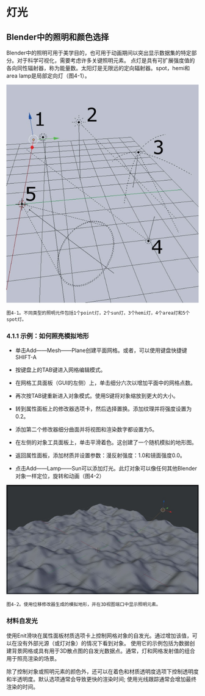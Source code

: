 # 灯光

## Blender中的照明和颜色选择

Blender中的照明可用于美学目的，也可用于动画期间以突出显示数据集的特定部分。对于科学可视化，需要考虑许多关键照明元素。
点灯是具有可扩展强度值的各向同性辐射器，称为能量数。太阳灯是无限远的定向辐射器。spot，hemi和area lamp是局部定向灯（图4-1）。

![](https://github.com/BlenderCN/blenderTutorial/blob/master/mDrivEngine/3DScientificVisualizationWithBelender/4-1.png?raw=true)

    图4-1。不同类型的照明元件包括1个point灯，2个sun灯，3个hemi灯，4个area灯和5个spot灯。
    
### 4.1.1 示例：如何照亮模拟地形

*   单击Add——Mesh——Plane创建平面网格。或者，可以使用键盘快捷键SHIFT-A

*   按键盘上的TAB键进入网格编辑模式。

*   在网格工具面板（GUI的左侧）上，单击细分六次以增加平面中的网格点数。

*   再次按TAB键重新进入对象模式。使用S键将对象缩放到更大的大小。

*   转到属性面板上的修改器选项卡，然后选择置换。添加纹理并将强度设置为0.2。

*   添加第二个修改器细分曲面并将视图和渲染数字都设置为5。

*   在左侧的对象工具面板上，单击平滑着色。这创建了一个随机模拟的地形图。

*   返回属性面板，添加材质并设置参数：漫反射强度：1.0和镜面强度0.0。

*   点击Add——Lamp——Sun可以添加灯光。此灯对象可以像任何其他Blender对象一样定位，旋转和动画（图4-2）

![](https://github.com/BlenderCN/blenderTutorial/blob/master/mDrivEngine/3DScientificVisualizationWithBelender/4-2.png?raw=true)

    图4-2。使用位移修改器生成的模拟地形，并在3D视图端口中显示照明元素。
    
### 材料自发光

使用Enit滑块在属性面板材质选项卡上控制网格对象的自发光。通过增加该值，可以在没有外部光源（或灯对象）的情况下看到对象。
使用它的示例包括为数据创建背景网格或具有用于3D散点图的自发光数据点。通常，灯和网格发射值的组合用于照亮渲染的场景。

除了控制对象或照明元素的颜色外，还可以在着色和材质透明度选项下控制透明度和半透明度。默认选项通常会导致更快的渲染时间;
使用光线跟踪通常会增加最终渲染的时间。
